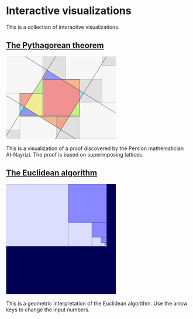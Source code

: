 # Interactive visualizations

This is a collection of interactive visualizations.

## [The Pythagorean theorem](Pythagorean_theorem.html)

<img src="Pythagorean_theorem.png" width=300>

This is a visualization of a proof discovered by the Persion mathematician 
Al-Nayrizi. The proof is based on superimposing lattices.

## [The Euclidean algorithm](Euclidean_algorithm.html)

<img src="Euclidean_algorithm.png" width=300>

This is a geometric interpretation of the Euclidean algorithm.
Use the arrow keys to change the input numbers.
